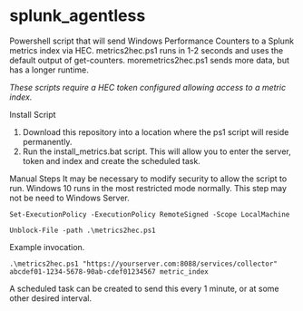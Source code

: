 # splunk_agentless
Powershell script that will send Windows Performance Counters to a Splunk metrics index via HEC. metrics2hec.ps1 runs in 1-2 seconds and uses the default output of get-counters. moremetrics2hec.ps1 sends more data, but has a longer runtime.

*These scripts require a HEC token configured allowing access to a metric index.*

Install Script
1. Download this repository into a location where the ps1 script will reside permanently.
2. Run the install_metrics.bat script. This will allow you to enter the server, token and index and create the scheduled task.

Manual Steps
It may be necessary to modify security to allow the script to run. Windows 10 runs in the most restricted mode normally. This step may not be need to Windows Server.
```
Set-ExecutionPolicy -ExecutionPolicy RemoteSigned -Scope LocalMachine

Unblock-File -path .\metrics2hec.ps1
```

Example invocation.
```
.\metrics2hec.ps1 "https://yourserver.com:8088/services/collector" abcdef01-1234-5678-90ab-cdef01234567 metric_index
```
A scheduled task can be created to send this every 1 minute, or at some other desired interval.
